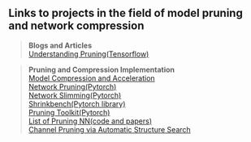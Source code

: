 ## Links to projects in the field of model pruning and network compression 

> **Blogs and Articles**  
[Understanding Pruning(Tensorflow)](https://towardsdatascience.com/scooping-into-model-pruning-in-deep-learning-da92217b84ac)  

> **Pruning and Compression Implementation**  
[Model Compression and Acceleration](https://github.com/juliagusak/model-compression-and-acceleration-progress)  
[Network Pruning(Pytorch)](https://github.com/Eric-mingjie/rethinking-network-pruning)  
[Network Slimming(Pytorch)](https://github.com/Eric-mingjie/network-slimming)  
[Shrinkbench(Pytorch library)](https://github.com/JJGO/shrinkbench)  
[Pruning Toolkit(Pytorch)](https://github.com/VainF/Torch-Pruning)  
[List of Pruning NN(code and papers)](https://github.com/he-y/Awesome-Pruning)  
[Channel Pruning via Automatic Structure Search](https://github.com/lmbxmu/ABCPruner)  
